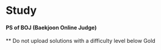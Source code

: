 # Study
#### PS of BOJ (Baekjoon Online Judge)
** Do not upload solutions with a difficulty level below Gold
